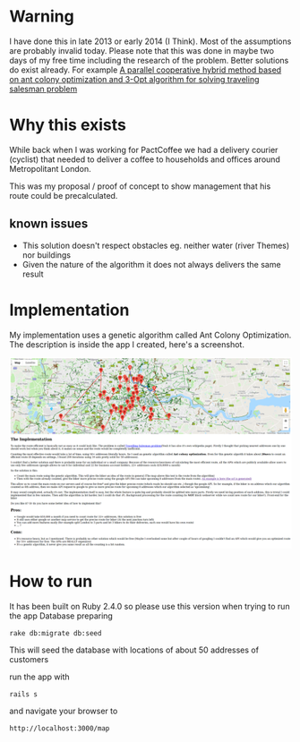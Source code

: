 # Warning

I have done this in late 2013 or early 2014 (I Think). Most of the assumptions are probably invalid today. Please note that this was done in maybe two days of my free time including the research of the problem. Better solutions do exist already. For example [A parallel cooperative hybrid method based on ant colony optimization and 3-Opt algorithm for solving traveling salesman problem](https://link.springer.com/article/10.1007/s00500-016-2432-3)

# Why this exists

While back when I was working for PactCoffee we had a delivery courier (cyclist) that needed to deliver a coffee to households and offices around Metropolitant London.

This was my proposal / proof of concept to show management that his route could be precalculated.

## known issues
  - This solution doesn't respect obstacles eg. neither water (river Themes) nor buildings
  - Given the nature of the algorithm it does not always delivers the same result


# Implementation

My implementation uses a genetic algorithm called Ant Colony Optimization. The description is inside the app I created, here's a screenshot.

![Ant Colony Optimization](public/ant-colony.png)

# How to run

It has been built on Ruby 2.4.0 so please use this version when trying to run the app
Database preparing

```
rake db:migrate db:seed
```

This will seed the database with locations of about 50 addresses of customers

run the app with

```
rails s
```

and navigate your browser to

```
http://localhost:3000/map
```
